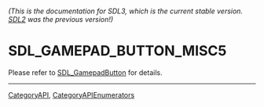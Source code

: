 ###### (This is the documentation for SDL3, which is the current stable version. [SDL2](https://wiki.libsdl.org/SDL2/) was the previous version!)
# SDL_GAMEPAD_BUTTON_MISC5

Please refer to [SDL_GamepadButton](SDL_GamepadButton) for details.

----
[CategoryAPI](CategoryAPI), [CategoryAPIEnumerators](CategoryAPIEnumerators)

